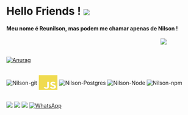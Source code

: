 # Hello Friends ! <img align="center" src="https://user-images.githubusercontent.com/112037735/222973691-c376d43b-497e-4d60-989f-32a947d2c894.png">   


#### Meu nome é Reunilson, mas podem me chamar apenas de **Nilson** ! 





<img align="right" src="https://em-content.zobj.net/source/skype/289/man-technologist_1f468-200d-1f4bb.png" width="100px">


</br>



</br>



<div>
  
[![Anurag](https://github-readme-stats.vercel.app/api?username=nilsooom&count_private=true&theme=highcontrast)](https://github.com/anuraghazra/github-readme-stats)

</div>


<div style="display: inline_block"><br>
  <img align="center" alt="Nilson-git" height="60" width="50" src="https://cdn.jsdelivr.net/gh/devicons/devicon/icons/git/git-original.svg" />
  <img align="center" alt="Nilson-Js" height="40" width="50" src="https://raw.githubusercontent.com/devicons/devicon/master/icons/javascript/javascript-plain.svg">
  <img align="center" alt="Nilson-Postgres" height="60" width="50" src="https://cdn.jsdelivr.net/gh/devicons/devicon/icons/postgresql/postgresql-original.svg" />
  <img align="center" alt="Nilson-Node" height="60" width="50" src="https://cdn.jsdelivr.net/gh/devicons/devicon/icons/nodejs/nodejs-plain.svg" />
  <img align="center" alt="Nilson-npm" height="60" width="50" src="https://cdn.jsdelivr.net/gh/devicons/devicon/icons/npm/npm-original-wordmark.svg" />
 
 
  
  ##
         
  <div>
  
   <a href="https://discord.gg/wagxzStdcR" target="_blank"><img src="https://img.shields.io/badge/Discord-7289DA?style=for-the-badge&logo=discord&logoColor=white" target="_blank"></a> 
  <a href = "mailto:nilsooom.b@gmail.com"><img src="https://img.shields.io/badge/Gmail-D14836?style=for-the-badge&logo=gmail&logoColor=white" target="_blank"></a>
  <a href="https://www.linkedin.com/in/reunilson-dev-jr" target="_blank"><img src="https://img.shields.io/badge/-LinkedIn-%230077B5?style=for-the-badge&logo=linkedin&logoColor=white" target="_blank"></a> 
<a href="https://wa.me/5511953311843" target="_blank"><img src="https://img.shields.io/badge/WhatsApp-25D366?style=for-the-badge&logo=whatsapp&logoColor=white" alt="WhatsApp"></a>
  
</div>
